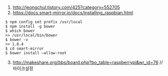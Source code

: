 

1. http://jeongchul.tistory.com/425?category=552705
2. https://docs.smart-mirror.io/docs/installing_raspbian.html
```
$ npm config set prefix /usr/local
$ npm install -g bower
$ which bower
>> /usr/local/bin/bower
$ bower -v
>> 1.8.4
$ cd smart-mirror
$ bower install —allow-root
```
3. http://makeshare.org/bbs/board.php?bo_table=raspberrypi&wr_id=76 // 마이크설정
